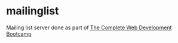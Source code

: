 # mailinglist
Mailing list server done as part of [The Complete Web Development Bootcamp](https://www.udemy.com/course/the-complete-web-development-bootcamp/)
